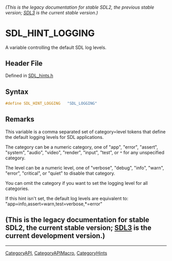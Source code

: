 ###### (This is the legacy documentation for stable SDL2, the previous stable version; [SDL3](https://wiki.libsdl.org/SDL3/) is the current stable version.)
# SDL_HINT_LOGGING

A variable controlling the default SDL log levels.

## Header File

Defined in [SDL_hints.h](https://github.com/libsdl-org/SDL/blob/SDL2/include/SDL_hints.h)

## Syntax

```c
#define SDL_HINT_LOGGING   "SDL_LOGGING"
```

## Remarks

This variable is a comma separated set of category=level tokens that define
the default logging levels for SDL applications.

The category can be a numeric category, one of "app", "error", "assert",
"system", "audio", "video", "render", "input", "test", or `*` for any
unspecified category.

The level can be a numeric level, one of "verbose", "debug", "info",
"warn", "error", "critical", or "quiet" to disable that category.

You can omit the category if you want to set the logging level for all
categories.

If this hint isn't set, the default log levels are equivalent to:
"app=info,assert=warn,test=verbose,*=error"

## (This is the legacy documentation for stable SDL2, the current stable version; [SDL3](https://wiki.libsdl.org/SDL3/) is the current development version.)



----
[CategoryAPI](CategoryAPI), [CategoryAPIMacro](CategoryAPIMacro), [CategoryHints](CategoryHints)

